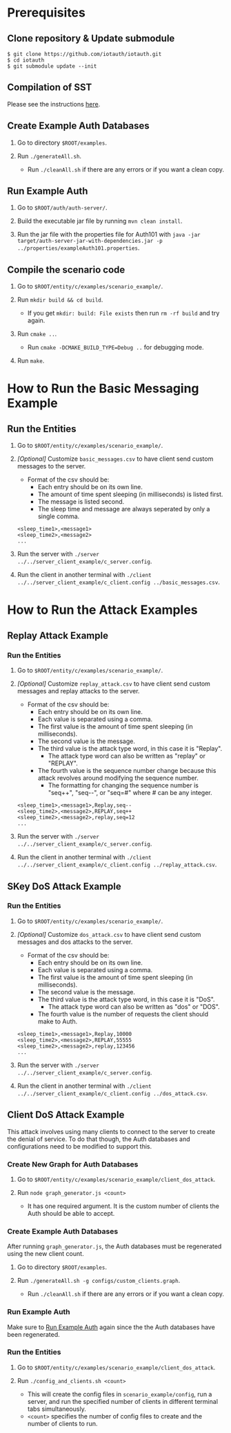 # Prerequisites

## Clone repository & Update submodule
```
$ git clone https://github.com/iotauth/iotauth.git
$ cd iotauth
$ git submodule update --init
```

## Compilation of SST 
Please see the instructions [here](https://github.com/iotauth/sst-c-api?tab=readme-ov-file#compile).

## Create Example Auth Databases

1. Go to directory `$ROOT/examples`.

2. Run `./generateAll.sh`.
    - Run `./cleanAll.sh` if there are any errors or if you want a clean copy.

## Run Example Auth

1. Go to `$ROOT/auth/auth-server/`.

2. Build the executable jar file by running `mvn clean install`.

3. Run the jar file with the properties file for Auth101 with `java -jar target/auth-server-jar-with-dependencies.jar -p ../properties/exampleAuth101.properties`.

## Compile the scenario code

1. Go to `$ROOT/entity/c/examples/scenario_example/`.

2. Run `mkdir build && cd build`.
    - If you get `mkdir: build: File exists` then run `rm -rf build` and try again.

3. Run `cmake ..`.
    - Run `cmake -DCMAKE_BUILD_TYPE=Debug ..` for debugging mode.

4. Run `make`.



# How to Run the Basic Messaging Example

## Run the Entities

1. Go to `$ROOT/entity/c/examples/scenario_example/`.

2. *[Optional]* Customize `basic_messages.csv` to have client send custom messages to the server.
    - Format of the csv should be:
        - Each entry should be on its own line.
        - The amount of time spent sleeping (in milliseconds) is listed first.
        - The message is listed second.
        - The sleep time and message are always seperated by only a single comma.
    ```
    <sleep_time1>,<message1>
    <sleep_time2>,<message2>
    ...
    ```

3. Run the server with `./server ../../server_client_example/c_server.config`.

4. Run the client in another terminal with `./client ../../server_client_example/c_client.config ../basic_messages.csv`.



# How to Run the Attack Examples

## Replay Attack Example

### Run the Entities

1. Go to `$ROOT/entity/c/examples/scenario_example/`.

2. *[Optional]* Customize `replay_attack.csv` to have client send custom messages and replay attacks to the server.
    - Format of the csv should be:
        - Each entry should be on its own line.
        - Each value is separated using a comma.
        - The first value is the amount of time spent sleeping (in milliseconds).
        - The second value is the message.
        - The third value is the attack type word, in this case it is "Replay".
            - The attack type word can also be written as "replay" or "REPLAY".
        - The fourth value is the sequence number change because this attack revolves around modifying the sequence number.
            - The formatting for changing the sequence number is "seq++", "seq--", or "seq=#" where # can be any integer.
    ```
    <sleep_time1>,<message1>,Replay,seq--
    <sleep_time2>,<message2>,REPLAY,seq++
    <sleep_time2>,<message2>,replay,seq=12
    ...
    ```

3. Run the server with `./server ../../server_client_example/c_server.config`.

4. Run the client in another terminal with `./client ../../server_client_example/c_client.config ../replay_attack.csv`.

## SKey DoS Attack Example

### Run the Entities

1. Go to `$ROOT/entity/c/examples/scenario_example/`.

2. *[Optional]* Customize `dos_attack.csv` to have client send custom messages and dos attacks to the server.
    - Format of the csv should be:
        - Each entry should be on its own line.
        - Each value is separated using a comma.
        - The first value is the amount of time spent sleeping (in milliseconds).
        - The second value is the message.
        - The third value is the attack type word, in this case it is "DoS".
            - The attack type word can also be written as "dos" or "DOS".
        - The fourth value is the number of requests the client should make to Auth.
    ```
    <sleep_time1>,<message1>,Replay,10000
    <sleep_time2>,<message2>,REPLAY,55555
    <sleep_time2>,<message2>,replay,123456
    ...
    ```

3. Run the server with `./server ../../server_client_example/c_server.config`.

4. Run the client in another terminal with `./client ../../server_client_example/c_client.config ../dos_attack.csv`.

## Client DoS Attack Example
This attack involves using many clients to connect to the server to create the denial of service. To do that though, the Auth databases and configurations need to be modified to support this.

### Create New Graph for Auth Databases

1. Go to `$ROOT/entity/c/examples/scenario_example/client_dos_attack`.

2. Run `node graph_generator.js <count>`
    - It has one required argument. It is the custom number of clients the Auth should be able to accept.

### Create Example Auth Databases

After running `graph_generator.js`, the Auth databases must be regenerated using the new client count.

1. Go to directory `$ROOT/examples`.

2. Run `./generateAll.sh -g configs/custom_clients.graph`.
    - Run `./cleanAll.sh` if there are any errors or if you want a clean copy.

### Run Example Auth
Make sure to [Run Example Auth](##run-example-auth) again since the the Auth databases have been regenerated.

### Run the Entities

1. Go to `$ROOT/entity/c/examples/scenario_example/client_dos_attack`.

2. Run `./config_and_clients.sh <count>`
    - This will create the config files in `scenario_example/config`, run a server, and run the specified number of clients in different terminal tabs simultaneously.
    - `<count>` specifies the number of config files to create and the number of clients to run.
